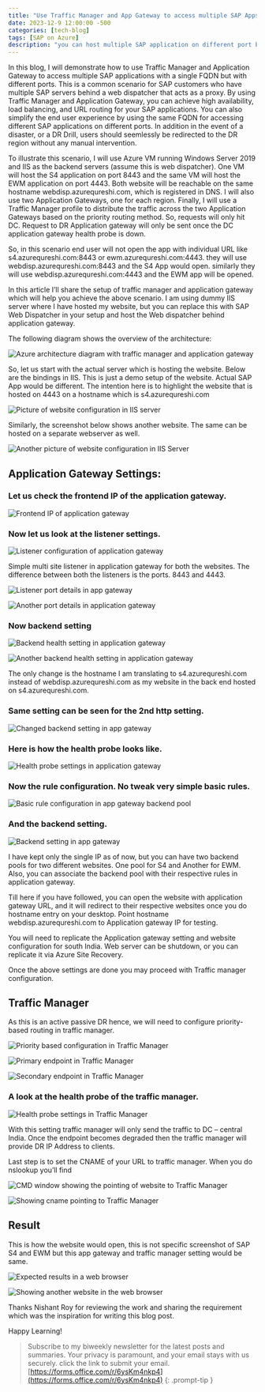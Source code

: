 ```yaml
---
title: "Use Traffic Manager and App Gateway to access multiple SAP Apps"
date: 2023-12-9 12:00:00 -500
categories: [tech-blog]
tags: [SAP on Azure]
description: "you can host multiple SAP application on different port but expose it centrally through Traffic manager and azure application gateway"
---
```


In this blog, I will demonstrate how to use Traffic Manager and Application Gateway to access multiple SAP applications with a single FQDN but with different ports. 
This is a common scenario for SAP customers who have multiple SAP servers behind a web dispatcher that acts as a proxy. 
By using Traffic Manager and Application Gateway, you can achieve high availability, load balancing, and URL routing for your SAP applications.
You can also simplify the end user experience by using the same FQDN for accessing different SAP applications on different ports.
In addition in the event of a disaster, or a DR Drill, users should seemlessly be redirected to the DR region without any manual intervention.

To illustrate this scenario, I will use Azure VM running Windows Server 2019 and IIS as the backend servers (assume this is web dispatcher).
One VM will host the S4 application on port 8443 and the same VM will host the EWM application on port 4443.
Both website will be reachable on the same hostname webdisp.azurequreshi.com, which is registered in DNS.
I will also use two Application Gateways, one for each region.
Finally, I will use a Traffic Manager profile to distribute the traffic across the two Application Gateways based on the priority routing method.
So, requests will only hit DC. Request to DR Application gateway will only be sent once the DC application gateway health probe is down.

So, in this scenario end user will not open the app with individual URL like s4.azurequreshi.com:8443
or ewm.azurequreshi.com:4443. they will use webdisp.azurequreshi.com:8443 and the S4 App would open.
similarly they will use webdisp.azurequreshi.com:4443 and the EWM app will be opened.

In this article I’ll share the setup of traffic manager and application gateway which will help you achieve the above scenario.
I am using dummy IIS server where I have hosted my website, but you can replace this with SAP Web Dispatcher in your setup and host the Web dispatcher behind application gateway.

The following diagram shows the overview of the architecture:

![Azure architecture diagram with traffic manager and application gateway](https://raw.githubusercontent.com/qureshiaquib/qureshiaquib.github.io/main/assets/10122023/azure-architecture-traffic-manager.jpg)


So, let us start with the actual server which is hosting the website.
Below are the bindings in IIS. This is just a demo setup of the website. Actual SAP App would be different. The intention here is to highlight the website that is hosted on 4443 on a hostname which is s4.azurequreshi.com

![Picture of website configuration in IIS server](https://raw.githubusercontent.com/qureshiaquib/qureshiaquib.github.io/main/assets/10122023/iis-server-website-configuration.jpg)

Similarly, the screenshot below shows another website. The same can be hosted on a separate webserver as well.

![Another picture of website configuration in IIS Server](https://raw.githubusercontent.com/qureshiaquib/qureshiaquib.github.io/main/assets/10122023/iis-server-another-website-configuration.jpg)

## Application Gateway Settings: 
### Let us check the frontend IP of the application gateway.

![Frontend IP of application gateway](https://raw.githubusercontent.com/qureshiaquib/qureshiaquib.github.io/main/assets/10122023/frontend-ip-application-gateway.jpg)

### Now let us look at the listener settings.

![Listener configuration of application gateway](https://raw.githubusercontent.com/qureshiaquib/qureshiaquib.github.io/main/assets/10122023/listener-configuration-application-gateway.jpg)

Simple multi site listener in application gateway for both the websites. The difference between both the listeners is the ports. 8443 and 4443.

![Listener port details in app gateway](https://raw.githubusercontent.com/qureshiaquib/qureshiaquib.github.io/main/assets/10122023/listener-port-details-application-gateway.jpg)

![Another port details in application gateway](https://raw.githubusercontent.com/qureshiaquib/qureshiaquib.github.io/main/assets/10122023/another-port-details-application-gateway.jpg)

### Now backend setting

![Backend health setting in application gateway](https://raw.githubusercontent.com/qureshiaquib/qureshiaquib.github.io/main/assets/10122023/backend-health-application-gateway.jpg)

![Another backend health setting in application gateway](https://raw.githubusercontent.com/qureshiaquib/qureshiaquib.github.io/main/assets/10122023/another-backend-health-application-gateway.jpg)

The only change is the hostname I am translating to s4.azurequreshi.com instead of webdisp.azurequreshi.com as my website in the back end hosted on s4.azurequreshi.com.

### Same setting can be seen for the 2nd http setting.

![Changed backend setting in app gateway](https://raw.githubusercontent.com/qureshiaquib/qureshiaquib.github.io/main/assets/10122023/changed-backend-setting-application-gateway.jpg)

### Here is how the health probe looks like.

![Health probe settings in application gateway](https://raw.githubusercontent.com/qureshiaquib/qureshiaquib.github.io/main/assets/10122023/health-probe-application-gateway.jpg)

### Now the rule configuration. No tweak very simple basic rules.

![Basic rule configuration in app gateway backend pool](https://raw.githubusercontent.com/qureshiaquib/qureshiaquib.github.io/main/assets/10122023/basic-rule-configuration-application-gateway.jpg)

### And the backend setting.

![Backend setting in app gateway](https://raw.githubusercontent.com/qureshiaquib/qureshiaquib.github.io/main/assets/10122023/backend-setting-application-gateway.jpg)

I have kept only the single IP as of now, but you can have two backend pools for two different websites. One pool for S4 and Another for EWM. Also, you can associate the backend pool with their respective rules in application gateway.

Till here if you have followed, you can open the website with application gateway URL, and it will redirect to their respective websites once you do hostname entry on your desktop.
Point hostname webdisp.azurequreshi.com to Application gateway IP for testing.

You will need to replicate the Application gateway setting and website configuration for south India.
Web server can be shutdown, or you can replicate it via Azure Site Recovery.

Once the above settings are done you may proceed with Traffic manager configuration.

## Traffic Manager
As this is an active passive DR hence, we will need to configure priority-based routing in traffic manager. 

![Priority based configuration in Traffic Manager](https://raw.githubusercontent.com/qureshiaquib/qureshiaquib.github.io/main/assets/10122023/priority-based-traffic-manager.jpg)

![Primary endpoint in Traffic Manager](https://raw.githubusercontent.com/qureshiaquib/qureshiaquib.github.io/main/assets/10122023/primary-endpoint-traffic-manager.jpg)

![Secondary endpoint in Traffic Manager](https://raw.githubusercontent.com/qureshiaquib/qureshiaquib.github.io/main/assets/10122023/secondary-endpoint-traffic-manager.jpg)

### A look at the health probe of the traffic manager.

![Health probe settings in Traffic Manager](https://raw.githubusercontent.com/qureshiaquib/qureshiaquib.github.io/main/assets/10122023/health-probe-traffic-manager.jpg)


With this setting traffic manager will only send the traffic to DC – central India. Once the endpoint becomes degraded then the traffic manager will provide DR IP Address to clients.

Last step is to set the CNAME of your URL to traffic manager.
When you do nslookup you’ll find 

![CMD window showing the pointing of website to Traffic Manager](https://raw.githubusercontent.com/qureshiaquib/qureshiaquib.github.io/main/assets/10122023/cmd-window-pointing-traffic-manager.jpg)

![Showing cname pointing to Traffic Manager](https://raw.githubusercontent.com/qureshiaquib/qureshiaquib.github.io/main/assets/10122023/cname-pointing-traffic-manager.jpg)

## Result
This is how the website would open, this is not specific screenshot of SAP S4 and EWM but this app gateway and traffic manager setting would be same.

![Expected results in a web browser](https://raw.githubusercontent.com/qureshiaquib/qureshiaquib.github.io/main/assets/10122023/expected-results-web-browser.jpg)


![Showing another website in the web browser](https://raw.githubusercontent.com/qureshiaquib/qureshiaquib.github.io/main/assets/10122023/another-website-web-browser.jpg)

Thanks Nishant Roy for reviewing the work and sharing the requirement which was the inspiration for writing this blog post.

Happy Learning!

>Subscribe to my biweekly newsletter for the latest posts and summaries. Your privacy is paramount, and your email stays with us securely.
click the link to submit your email.
[https://forms.office.com/r/6ysKm4nkp4](https://forms.office.com/r/6ysKm4nkp4)
{: .prompt-tip }
